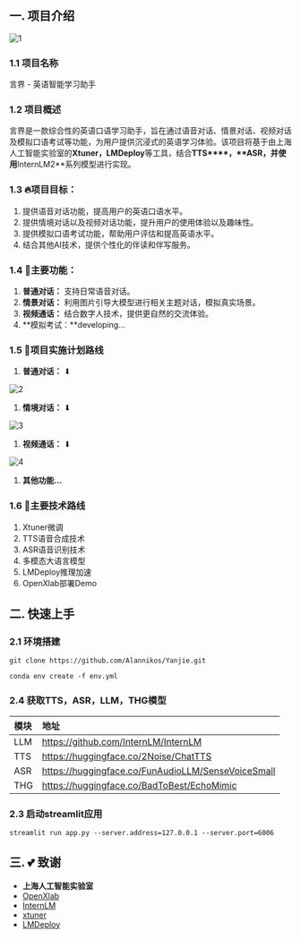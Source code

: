 ## 一. 项目介绍

![1](/root/Project_Yanjie/Repo/Yanjie/assets/1.png)


### 1.1 **项目名称**

言界 - 英语智能学习助手

### 1.2 **项目概述**

言界是一款综合性的英语口语学习助手，旨在通过语音对话、情景对话、视频对话及模拟口语考试等功能，为用户提供沉浸式的英语学习体验。该项目将基于由上海人工智能实验室的**Xtuner，LMDeploy**等工具，结合**TTS****，****ASR**，并使用**InternLM2**系列模型进行实现。

### 1.3 **🔥项目目标：**

1. 提供语音对话功能，提高用户的英语口语水平。
2. 提供情境对话以及视频对话功能，提升用户的使用体验以及趣味性。
3. 提供模拟口语考试功能，帮助用户评估和提高英语水平。
4. 结合其他AI技术，提供个性化的伴读和伴写服务。

### 1.4 **🌟主要功能：**

1. **普通对话：** 支持日常语音对话。
2. **情景对话：** 利用图片引导大模型进行相关主题对话，模拟真实场景。
3. **视频通话：** 结合数字人技术，提供更自然的交流体验。
4. **模拟考试：**developing...

### 1.5 **🔄项目实施计划路线**

1. **普通对话：** ⬇

![2](/root/Project_Yanjie/Repo/Yanjie/assets/2.png)


1. **情境对话：** ⬇

![3](/root/Project_Yanjie/Repo/Yanjie/assets/3.png)


1. **视频通话：** ⬇

![4](/root/Project_Yanjie/Repo/Yanjie/assets/4.png)


1. **其他功能...**

### 1.6 **🚀主要技术路线**

1. Xtuner微调
2. TTS语音合成技术
3. ASR语音识别技术
4. 多模态大语言模型
5. LMDeploy推理加速
6. OpenXlab部署Demo

## 二. 快速上手

### 2.1 环境搭建

```Plain
git clone https://github.com/Alannikos/Yanjie.git

conda env create -f env.yml
```

### 2.4 获取TTS，ASR，LLM，THG模型

| 模块 | 地址                                               |
| :--- | :------------------------------------------------- |
| LLM  | https://github.com/InternLM/InternLM               |
| TTS  | https://huggingface.co/2Noise/ChatTTS              |
| ASR  | https://huggingface.co/FunAudioLLM/SenseVoiceSmall |
| THG  | https://huggingface.co/BadToBest/EchoMimic         |

### 2.3 启动streamlit应用

```Plain
streamlit run app.py --server.address=127.0.0.1 --server.port=6006
```

## 三. **💕 致谢**

- **上海人工智能实验室**
- [OpenXlab](https://openxlab.org.cn/)
- [InternLM](https://github.com/InternLM/InternLM)
- [xtuner](https://github.com/InternLM/xtuner)
- [LMDeploy](https://github.com/InternLM/LMDeploy)
